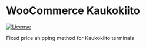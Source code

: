 # WooCommerce Kaukokiito
[![License](http://img.shields.io/:license-gpl3-blue.svg)](http://www.gnu.org/licenses/gpl-3.0.html)

Fixed price shipping method for Kaukokiito terminals

